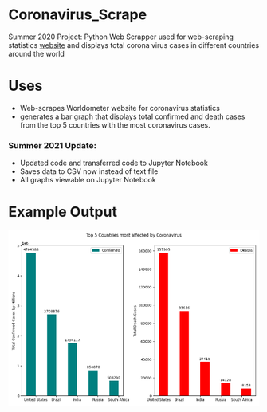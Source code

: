 # Coronavirus_Scrape
Summer 2020 Project: Python Web Scrapper used for web-scraping statistics [website](https://www.worldometers.info/coronavirus/countries-where-coronavirus-has-spread/) and displays total corona virus cases in different countries around the world

# Uses
- Web-scrapes Worldometer website for coronavirus statistics
- generates a bar graph that displays total confirmed and death cases from the top 5 countries with the most coronavirus cases.


### Summer 2021 Update:
- Updated code and transferred code to Jupyter Notebook
- Saves data to CSV now instead of text file
- All graphs viewable on Jupyter Notebook

# Example Output
![](images/Example_Generated_Graphs.png)




